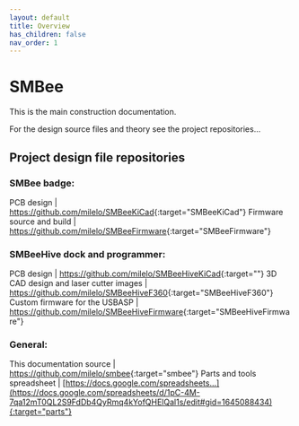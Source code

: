 ```yaml
---
layout: default
title: Overview
has_children: false
nav_order: 1
---
```

# SMBee

This is the main construction documentation.

For the design source files and theory see the project repositories...

## Project design file repositories

### SMBee badge:

PCB design | <https://github.com/milelo/SMBeeKiCad>{:target="SMBeeKiCad"}
Firmware source and build | <https://github.com/milelo/SMBeeFirmware>{:target="SMBeeFirmware"}

### SMBeeHive dock and programmer:

PCB design | <https://github.com/milelo/SMBeeHiveKiCad>{:target=""}
3D CAD design and laser cutter images | <https://github.com/milelo/SMBeeHiveF360>{:target="SMBeeHiveF360"}
Custom firmware for the USBASP | <https://github.com/milelo/SMBeeHiveFirmware>{:target="SMBeeHiveFirmware"}

### General:

This documentation source | <https://github.com/milelo/smbee>{:target="smbee"}
Parts and tools spreadsheet | [https://docs.google.com/spreadsheets...](https://docs.google.com/spreadsheets/d/1pC-4M-7qa12mT0QL2S9FdDb4QyRmq4kYofQHElQal1s/edit#gid=1645088434){:target="parts"}